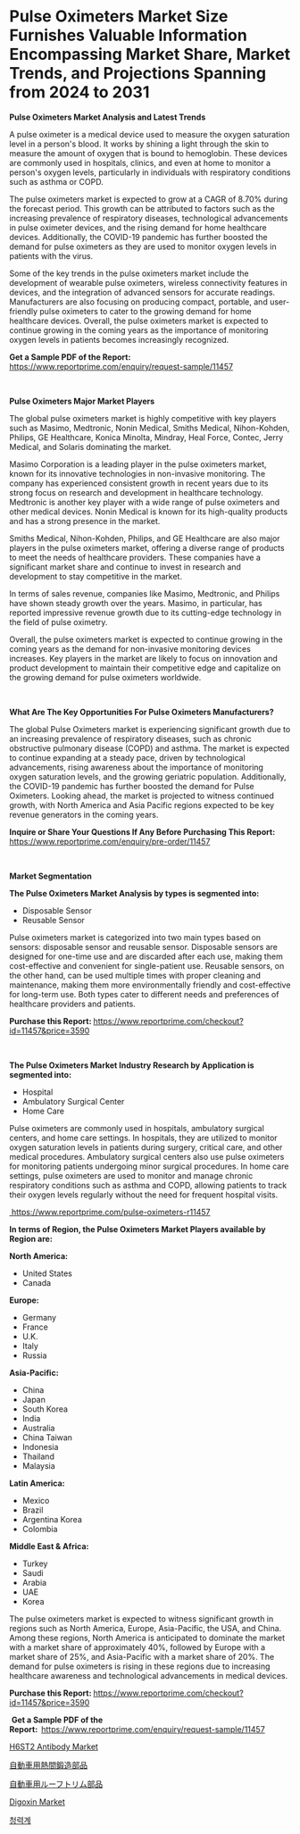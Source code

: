 <p><h1>Pulse Oximeters Market Size Furnishes Valuable Information Encompassing Market Share, Market Trends, and Projections Spanning from 2024 to 2031</h1></p><p><strong>Pulse Oximeters Market Analysis and Latest Trends</strong></p>
<p><p>A pulse oximeter is a medical device used to measure the oxygen saturation level in a person's blood. It works by shining a light through the skin to measure the amount of oxygen that is bound to hemoglobin. These devices are commonly used in hospitals, clinics, and even at home to monitor a person's oxygen levels, particularly in individuals with respiratory conditions such as asthma or COPD.</p><p>The pulse oximeters market is expected to grow at a CAGR of 8.70% during the forecast period. This growth can be attributed to factors such as the increasing prevalence of respiratory diseases, technological advancements in pulse oximeter devices, and the rising demand for home healthcare devices. Additionally, the COVID-19 pandemic has further boosted the demand for pulse oximeters as they are used to monitor oxygen levels in patients with the virus.</p><p>Some of the key trends in the pulse oximeters market include the development of wearable pulse oximeters, wireless connectivity features in devices, and the integration of advanced sensors for accurate readings. Manufacturers are also focusing on producing compact, portable, and user-friendly pulse oximeters to cater to the growing demand for home healthcare devices. Overall, the pulse oximeters market is expected to continue growing in the coming years as the importance of monitoring oxygen levels in patients becomes increasingly recognized.</p></p>
<p><strong>Get a Sample PDF of the Report:&nbsp;</strong> <a href="https://www.reportprime.com/enquiry/request-sample/11457">https://www.reportprime.com/enquiry/request-sample/11457</a></p>
<p>&nbsp;</p>
<p><strong>Pulse Oximeters Major Market Players</strong></p>
<p><p>The global pulse oximeters market is highly competitive with key players such as Masimo, Medtronic, Nonin Medical, Smiths Medical, Nihon-Kohden, Philips, GE Healthcare, Konica Minolta, Mindray, Heal Force, Contec, Jerry Medical, and Solaris dominating the market.</p><p>Masimo Corporation is a leading player in the pulse oximeters market, known for its innovative technologies in non-invasive monitoring. The company has experienced consistent growth in recent years due to its strong focus on research and development in healthcare technology. Medtronic is another key player with a wide range of pulse oximeters and other medical devices. Nonin Medical is known for its high-quality products and has a strong presence in the market.</p><p>Smiths Medical, Nihon-Kohden, Philips, and GE Healthcare are also major players in the pulse oximeters market, offering a diverse range of products to meet the needs of healthcare providers. These companies have a significant market share and continue to invest in research and development to stay competitive in the market.</p><p>In terms of sales revenue, companies like Masimo, Medtronic, and Philips have shown steady growth over the years. Masimo, in particular, has reported impressive revenue growth due to its cutting-edge technology in the field of pulse oximetry.</p><p>Overall, the pulse oximeters market is expected to continue growing in the coming years as the demand for non-invasive monitoring devices increases. Key players in the market are likely to focus on innovation and product development to maintain their competitive edge and capitalize on the growing demand for pulse oximeters worldwide.</p></p>
<p>&nbsp;</p>
<p><strong>What Are The Key Opportunities For Pulse Oximeters Manufacturers?</strong></p>
<p><p>The global Pulse Oximeters market is experiencing significant growth due to an increasing prevalence of respiratory diseases, such as chronic obstructive pulmonary disease (COPD) and asthma. The market is expected to continue expanding at a steady pace, driven by technological advancements, rising awareness about the importance of monitoring oxygen saturation levels, and the growing geriatric population. Additionally, the COVID-19 pandemic has further boosted the demand for Pulse Oximeters. Looking ahead, the market is projected to witness continued growth, with North America and Asia Pacific regions expected to be key revenue generators in the coming years.</p></p>
<p><strong>Inquire or Share Your Questions If Any Before Purchasing This Report:</strong> <a href="https://www.reportprime.com/enquiry/pre-order/11457">https://www.reportprime.com/enquiry/pre-order/11457</a></p>
<p>&nbsp;</p>
<p><strong>Market Segmentation</strong></p>
<p><strong>The Pulse Oximeters Market Analysis by types is segmented into:</strong></p>
<p><ul><li>Disposable Sensor</li><li>Reusable Sensor</li></ul></p>
<p><p>Pulse oximeters market is categorized into two main types based on sensors: disposable sensor and reusable sensor. Disposable sensors are designed for one-time use and are discarded after each use, making them cost-effective and convenient for single-patient use. Reusable sensors, on the other hand, can be used multiple times with proper cleaning and maintenance, making them more environmentally friendly and cost-effective for long-term use. Both types cater to different needs and preferences of healthcare providers and patients.</p></p>
<p><strong>Purchase this Report:&nbsp;</strong><a href="https://www.reportprime.com/checkout?id=11457&price=3590">https://www.reportprime.com/checkout?id=11457&price=3590</a></p>
<p>&nbsp;</p>
<p><strong>The Pulse Oximeters Market Industry Research by Application is segmented into:</strong></p>
<p><ul><li>Hospital</li><li>Ambulatory Surgical Center</li><li>Home Care</li></ul></p>
<p><p>Pulse oximeters are commonly used in hospitals, ambulatory surgical centers, and home care settings. In hospitals, they are utilized to monitor oxygen saturation levels in patients during surgery, critical care, and other medical procedures. Ambulatory surgical centers also use pulse oximeters for monitoring patients undergoing minor surgical procedures. In home care settings, pulse oximeters are used to monitor and manage chronic respiratory conditions such as asthma and COPD, allowing patients to track their oxygen levels regularly without the need for frequent hospital visits.</p></p>
<p><a href="https://www.reportprime.com/pulse-oximeters-r11457">&nbsp;https://www.reportprime.com/pulse-oximeters-r11457</a></p>
<p><strong>In terms of Region, the Pulse Oximeters Market Players available by Region are:</strong></p>
<p>
    <p> <strong> North America: </strong>
        <ul>
            <li>United States</li>
            <li>Canada</li>
        </ul>
        </p> 
    <p> <strong> Europe: </strong>
        <ul>
            <li>Germany</li>
            <li>France</li>
            <li>U.K.</li>
            <li>Italy</li>
            <li>Russia</li>
        </ul>
        </p> 
    <p> <strong> Asia-Pacific: </strong>
        <ul>
            <li>China</li>
            <li>Japan</li>
            <li>South Korea</li>
            <li>India</li>
            <li>Australia</li>
            <li>China Taiwan</li>
            <li>Indonesia</li>
            <li>Thailand</li>
            <li>Malaysia</li>
        </ul>
        </p> 
    <p> <strong> Latin America: </strong>
        <ul>
            <li>Mexico</li>
            <li>Brazil</li>
            <li>Argentina Korea</li>
            <li>Colombia</li>
        </ul>
        </p> 
    <p> <strong> Middle East & Africa: </strong>
        <ul>
            <li>Turkey</li>
            <li>Saudi</li>
            <li>Arabia</li>
            <li>UAE</li>
            <li>Korea</li>
        </ul>
    </p>
    </p>
<p><p>The pulse oximeters market is expected to witness significant growth in regions such as North America, Europe, Asia-Pacific, the USA, and China. Among these regions, North America is anticipated to dominate the market with a market share of approximately 40%, followed by Europe with a market share of 25%, and Asia-Pacific with a market share of 20%. The demand for pulse oximeters is rising in these regions due to increasing healthcare awareness and technological advancements in medical devices.</p></p>
<p><strong>Purchase this Report: </strong><a href="https://www.reportprime.com/checkout?id=11457&price=3590">https://www.reportprime.com/checkout?id=11457&price=3590</a></p>
<p>&nbsp;<strong>Get a Sample PDF of the Report:&nbsp;&nbsp;</strong><a href="https://www.reportprime.com/enquiry/request-sample/11457">https://www.reportprime.com/enquiry/request-sample/11457</a></p>
<p><strong></strong></p>
<p><p><a href="https://www.linkedin.com/pulse/h6st2-antibody-market-outlook-industry-overview-forecast-2024-afi8c?trackingId=CK9%2Bksz8O4DDRyryFRmPBA%3D%3D">H6ST2 Antibody Market</a></p><p><a href="https://github.com/marbadji/Market-Research-Report-List-1/blob/main/165691682849.md">自動車用熱間鍛造部品</a></p><p><a href="https://github.com/KaydenJohns1964/Market-Research-Report-List-1/blob/main/194844582850.md">自動車用ルーフトリム部品</a></p><p><a href="https://github.com/maudAbbott7/Market-Research-Report-List-1/blob/main/digoxin-market.md">Digoxin Market</a></p><p><a href="https://medium.com/@angelardelean202220221/%EC%98%A4%EB%94%94%EC%98%A4%EB%AF%B8%ED%84%B0-%EC%8B%9C%EC%9E%A5-%EC%A0%84%EB%A7%9D-%EC%82%B0%EC%97%85-%EA%B0%9C%EC%9A%94-%EB%B0%8F-%EC%98%88%EC%B8%A1-2024%EB%85%84%EB%B6%80%ED%84%B0-2031%EB%85%84%EA%B9%8C%EC%A7%80-b0de25452ab2">청력계</a></p></p>